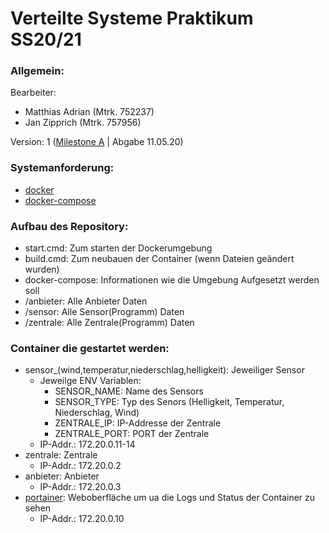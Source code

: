 # Verteilte Systeme Praktikum SS20/21
### Allgemein:
Bearbeiter:
- Matthias Adrian  (Mtrk. 752237)
- Jan Zipprich     (Mtrk. 757956)

Version: 1 ([Milestone A](https://code.fbi.h-da.de/istjazipp/verteilte_systeme_mo5y-3/-/milestones/1) | Abgabe 11.05.20)

### Systemanforderung:

- [docker](https://docs.docker.com/get-docker/)
- [docker-compose](https://docs.docker.com/compose/install/)

### Aufbau des Repository:
- start.cmd: Zum starten der Dockerumgebung
- build.cmd: Zum neubauen der Container (wenn Dateien geändert wurden)
- docker-compose: Informationen wie die Umgebung Aufgesetzt werden soll
- /anbieter: Alle Anbieter Daten
- /sensor: Alle Sensor(Programm) Daten
- /zentrale: Alle Zentrale(Programm) Daten

### Container die gestartet werden:
- sensor_(wind,temperatur,niederschlag,helligkeit): Jeweiliger Sensor
  - Jeweilge ENV Variablen:
    - SENSOR_NAME: Name des Sensors
    - SENSOR_TYPE: Typ des Senors (Helligkeit, Temperatur, Niederschlag, Wind)
    - ZENTRALE_IP: IP-Addresse der Zentrale
    - ZENTRALE_PORT: PORT der Zentrale
  - IP-Addr.: 172.20.0.11-14
- zentrale: Zentrale
  - IP-Addr.: 172.20.0.2
- anbieter: Anbieter
  - IP-Addr.: 172.20.0.3
- [portainer](https://www.portainer.io/): Weboberfläche um ua die Logs und Status 
der Container zu sehen
  - IP-Addr.: 172.20.0.10
